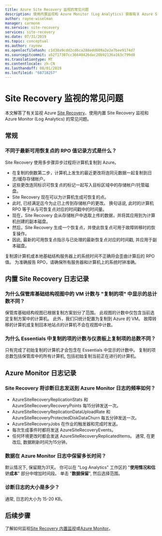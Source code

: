 ```yaml
---
title: Azure Site Recovery 监视的常见问题
description: 使用内置监视和 Azure Monitor (Log Analytics) 获取有关 Azure Site Recovery 监视的常见问题的解答
author: rayne-wiselman
manager: carmonm
ms.service: site-recovery
services: site-recovery
ms.date: 07/31/2019
ms.topic: conceptual
ms.author: raynew
ms.openlocfilehash: c1d30a9cdd2cd6ca288edd609a2e2e7bee9174d7
ms.sourcegitcommit: a52f17307cc36640426dac20b92136a163c799d0
ms.translationtype: MT
ms.contentlocale: zh-CN
ms.lasthandoff: 08/01/2019
ms.locfileid: "68718257"
---
```

# <a name="common-questions-about-site-recovery-monitoring"></a>Site Recovery 监视的常见问题

本文解答了有关监视 Azure [Site Recovery](site-recovery-overview.md)、使用内置 Site Recovery 监视和 Azure Monitor (Log Analytics) 的常见问题。

## <a name="general"></a>常规

### <a name="how-is-the-rpo-value-logged-different-from-the-latest-available-recovery-point"></a>不同于最新可用恢复点的 RPO 值记录方式是什么？

Site Recovery 使用多步骤异步过程将计算机复制到 Azure。

- 在复制的倒数第二步，计算机上发生的最近更改将连同元数据一起复制到日志/缓存存储帐户。
- 这些更改连同标识可恢复点的标记一起写入目标区域中的存储帐户/托管磁盘。
- Site Recovery 现在可以为计算机生成可恢复的点。
- 此时, 已经满足迄今为止已上传到存储帐户的更改。 换句话说, 此时的计算机 RPO 等于从与可恢复点对应的时间戳中的时间量。
- 现在，Site Recovery 会从存储帐户中选取上传的数据，并将其应用到为计算机创建的副本磁盘。
- 然后，Site Recovery 生成一个恢复点，并使此恢复点可用于故障转移时的恢复操作。
- 因此, 最新的可用恢复点指示与已处理的最新恢复点对应的时间戳, 并应用于副本磁盘。


复制源计算机或本地基础结构服务器上的系统时间不正确将会歪曲计算后的 RPO 值。 为准确报告 RPO，请确保所有服务器和计算机上的系统时钟准确。



## <a name="inbuilt-site-recovery-logging"></a>内置 Site Recovery 日志记录


### <a name="why-is-the-vm-count-in-the-vault-infrastructure-view-different-from-the-total-count-shown-in-replicated-items"></a>为什么保管库基础结构视图中的 VM 计数与 "复制的项" 中显示的总计数不同？

保管库基础结构视图已根据复制方案划分了范围。 此视图的计数中仅包含当前选定复制方案中的计算机。 此外，我们只统计配置为复制到 Azure 的 VM。 故障转移的计算机或复制回本地站点的计算机不会在视图中计数。

### <a name="why-is-the-count-of-replicated-items-in-essentials-different-from-the-total-count-of-replicated-items-on-the-dashboard"></a>为什么 Essentials 中复制的项的计数与仪表板上复制项的总数不同？

只有完成了初始复制的计算机才会包含在 Essentials 中显示的计数中。 复制的项总数包括保管库中的所有计算机, 包括初始复制当前正在进行的计算机。

## <a name="azure-monitor-logging"></a>Azure Monitor 日志记录


### <a name="how-often-does-site-recovery-send-diagnostic-logs-to-azure-monitor-log"></a>Site Recovery 将诊断日志发送到 Azure Monitor 日志的频率如何？ 

- AzureSiteRecoveryReplicationStats 和 AzureSiteRecoveryRecoveryPoints 每15分钟发送一次。  
- AzureSiteRecoveryReplicationDataUploadRate 和 AzureSiteRecoveryProtectedDiskDataChurn 每五分钟发送一次。 
- AzureSiteRecoveryJobs 在作业的触发器和完成时发送。
- 每次生成事件时都将发送 AzureSiteRecoveryEvents。 
- 任何环境更改时都会发送 AzureSiteRecoveryReplicatedItems。 通常, 在更改后, 数据刷新时间为15分钟。 

### <a name="how-long-is-data-kept-in-azure-monitor-logs"></a>数据在 Azure Monitor 日志中保留多长时间？ 

默认情况下, 保留期为31天。 你可以在 "Log Analytics" 工作区的 "**使用情况和估计成本**" 部分中增加时间段。 单击 "**数据保留**", 然后选择范围。

### <a name="whats-the-size-of-the-diagnostic-logs"></a>诊断日志的大小是多少？ 

通常, 日志的大小为 15-20 KB。 


## <a name="next-steps"></a>后续步骤

了解如何监视[Site Recovery 内置监视](site-recovery-monitor-and-troubleshoot.md)或[Azure Monitor](monitor-log-analytics.md)。


